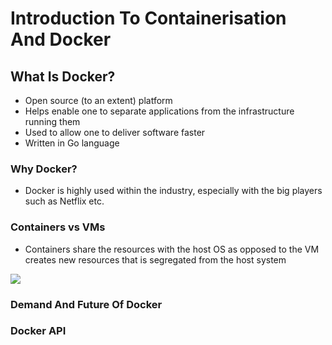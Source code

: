 # Introduction To Containerisation And Docker

## What Is Docker?

* Open source (to an extent) platform
* Helps enable one to separate applications from the infrastructure running them
* Used to allow one to deliver software faster
* Written in Go language

### Why Docker?

* Docker is highly used within the industry, especially with the big players such as Netflix etc.

### Containers vs VMs

* Containers share the resources with the host OS as opposed to the VM creates new resources that is segregated from the host system

![](https://www.sdxcentral.com/wp-content/uploads/2019/05/ContainersvsVMs_Image.jpg)
### Demand And Future Of Docker

### Docker API

